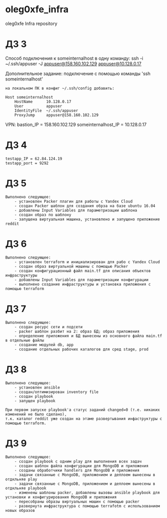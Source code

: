 # oleg0xfe_infra
oleg0xfe Infra repository


# ДЗ 3

Способ подключения к someinternalhost в одну команду:
    ssh -i ~/.ssh/appuser -J appuser@158.160.102.129 appuser@10.128.0.17

Дополнительное задание:
    подключение с помощью команды 'ssh someinternalhost'

    на локальном ПК в конфиг ~/.ssh/config добавить:

    Host someinternalhost
        HostName      10.128.0.17
        User          appuser
        IdentityFile  ~/.ssh/appuser
        ProxyJump     appuser@158.160.102.129

VPN:
    bastion_IP = 158.160.102.129
    someinternalhost_IP = 10.128.0.17

# ДЗ 4

    testapp_IP = 62.84.124.19
    testapp_port = 9292

# ДЗ 5

    Выполнено следующее:
        - установлен Packer плагин для работы с Yandex Cloud
        - создан Packer шаблон для создания обрза на базе ubuntu 16.04
        - добавлены Input Variables для параметризации шаблона
        - создан образ по шаблону
        - запущена виртуальная машина, установлено и запущено приложение reddit

# ДЗ 6

    Выполнено следующее:
        - установлен terraform и инициализирован для рабо с Yandex Cloud
        - создан образ виртуальной машины с помощью Packer
        - создан конфигурационный файл main.tf для описания объектов инфраструктуры
        - добавлены Input Variables для параметризации конфигурации
        - выполнено создание инфраструктуры и установка приложения с помощью terraform

# ДЗ 7

    Выполнено следующее:
        - создан ресурс сети и подсети
        - packer шаблон разбит на 2: образ БД; образ приложения
        - определение приложения и БД вынесены из основного файла main.tf в отдельные файлы
        - создание модулей db, app
        - создание отдельных рабочих каталогов для сред stage, prod

# ДЗ 8

    Выполнено следующее:
        - установлен ansible
        - создан/оптимизирован inventory file
        - создан playbook
        - запущен playbook

    При первом запуске playbook'а статус заданий changed=0 (т.е. никаких изменений не было сделано),
    т.к. каталог reddit уже создан на этаме развертывания инфаструктуры с помощью terraform.

# ДЗ 9

    Выполнено следующее:
        - создан playbook с одним play для выполнения всех задач
        - создан шаблон файла конфигурации для MongoDB и приложения
        - созданы обработчики handlers для MongoDB и приложения
        - задачи связанные с MongoDB, приложением и деплоем вынесены в отдкльняе play
        - задачи связанные с MongoDB, приложением и деплоем вынесены в отдкльняе playbook
        - изменены шаблоны packer, добавлены вызовы ansible playbook для установки и конфигурирования MongoDB и приложения
        - пересобраны образы виртуальных машин с помощью packer
        - развернута инфраструктура с помощью terrafotm с использованием новых образов

